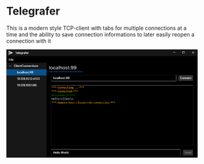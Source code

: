 # Telegrafer
This is a modern style TCP-client with tabs for multiple connections at a time and the ability to save connection informations to later easily reopen a connection with it

![image](resources/Example-image.png)
